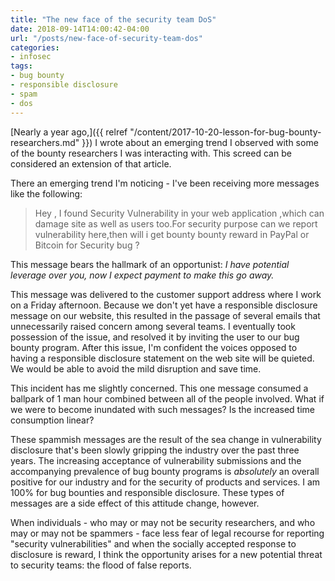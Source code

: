 ```yaml
---
title: "The new face of the security team DoS"
date: 2018-09-14T14:00:42-04:00
url: "/posts/new-face-of-security-team-dos"
categories:
- infosec
tags:
- bug bounty
- responsible disclosure
- spam
- dos
---
```


[Nearly a year ago,]({{ relref
"/content/2017-10-20-lesson-for-bug-bounty-researchers.md" }}) I wrote about an
emerging trend I observed with some of the bounty researchers I was interacting
with. This screed can be considered an extension of that article.

There an emerging trend I'm noticing - I've been receiving more messages like
the following:

> Hey , I found Security Vulnerability in your web application ,which can damage
> site as well as users too.For security purpose can we report vulnerability
> here,then will i get bounty bounty reward in PayPal or Bitcoin for Security
> bug ?

This message bears the hallmark of an opportunist: _I have potential leverage
over you, now I expect payment to make this go away._

This message was delivered to the customer support address where I work on a
Friday afternoon. Because we don't yet have a responsible disclosure message on
our website, this resulted in the passage of several emails that unnecessarily
raised concern among several teams. I eventually took possession of the issue,
and resolved it by inviting the user to our bug bounty program. After this
issue, I'm confident the voices opposed to having a responsible disclosure
statement on the web site will be quieted. We would be able to avoid the mild
disruption and save time.

This incident has me slightly concerned. This one message consumed a ballpark of
1 man hour combined between all of the people involved. What if we were to
become inundated with such messages? Is the increased time consumption linear?

These spammish messages are the result of the sea change in vulnerability
disclosure that's been slowly gripping the industry over the past three years.
The increasing acceptance of vulnerability submissions and the accompanying
prevalence of bug bounty programs is *absolutely* an overall positive for our
industry and for the security of products and services. I am 100% for bug
bounties and responsible disclosure. These types of messages are a side effect
of this attitude change, however.

When individuals - who may or may not be security researchers, and who may or
may not be spammers - face less fear of legal recourse for reporting "security
vulnerabilities" and when the socially accepted response to disclosure is
reward, I think the opportunity arises for a new potential threat to security
teams: the flood of false reports.
